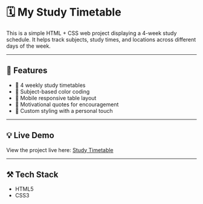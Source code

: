 # 🗓️ My Study Timetable

This is a simple HTML + CSS web project displaying a 4-week study schedule. It helps track subjects, study times, and locations across different days of the week.

---

## 🎨 Features

- 📅 4 weekly study timetables
- 🎯 Subject-based color coding
- 📱 Mobile responsive table layout
- 💬 Motivational quotes for encouragement
- 💖 Custom styling with a personal touch

---

## 💡 Live Demo

View the project live here: [Study Timetable](https://write2defend.github.io/study-timetable/)

---

## ⚒️ Tech Stack

- HTML5
- CSS3
